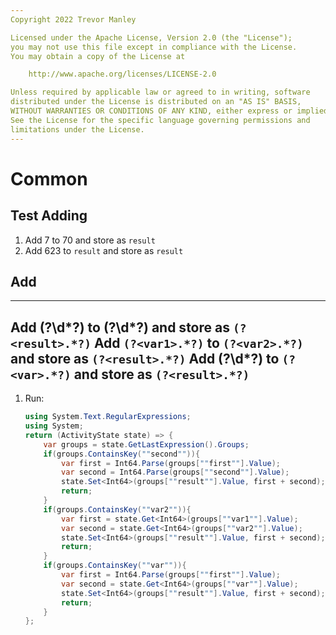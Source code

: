 ```yaml
---
Copyright 2022 Trevor Manley

Licensed under the Apache License, Version 2.0 (the "License");
you may not use this file except in compliance with the License.
You may obtain a copy of the License at

    http://www.apache.org/licenses/LICENSE-2.0

Unless required by applicable law or agreed to in writing, software
distributed under the License is distributed on an "AS IS" BASIS,
WITHOUT WARRANTIES OR CONDITIONS OF ANY KIND, either express or implied.
See the License for the specific language governing permissions and
limitations under the License.
---
```

# Common

## Test Adding

1. Add 7 to 70 and store as `result`
2. Add 623 to `result` and store as `result`

## Add

---
Add (?<first>\d*?) to (?<second>\d*?) and store as `(?<result>.*?)`
Add `(?<var1>.*?)` to `(?<var2>.*?)` and store as `(?<result>.*?)`
Add (?<first>\d*?) to `(?<var>.*?)` and store as `(?<result>.*?)`
---

1. Run:
    ```csharp
    using System.Text.RegularExpressions;
    using System;
    return (ActivityState state) => {
        var groups = state.GetLastExpression().Groups;
        if(groups.ContainsKey(""second"")){
            var first = Int64.Parse(groups[""first""].Value);
            var second = Int64.Parse(groups[""second""].Value);
            state.Set<Int64>(groups[""result""].Value, first + second);
            return;
        }
        if(groups.ContainsKey(""var2"")){
            var first = state.Get<Int64>(groups[""var1""].Value);
            var second = state.Get<Int64>(groups[""var2""].Value);
            state.Set<Int64>(groups[""result""].Value, first + second);
            return;
        }
        if(groups.ContainsKey(""var"")){
            var first = Int64.Parse(groups[""first""].Value);
            var second = state.Get<Int64>(groups[""var""].Value);
            state.Set<Int64>(groups[""result""].Value, first + second);
            return;
        }
    };
    ```